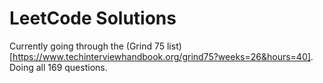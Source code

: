 # LeetCode Solutions

Currently going through the (Grind 75 list)[https://www.techinterviewhandbook.org/grind75?weeks=26&hours=40]. Doing all 169 questions.
